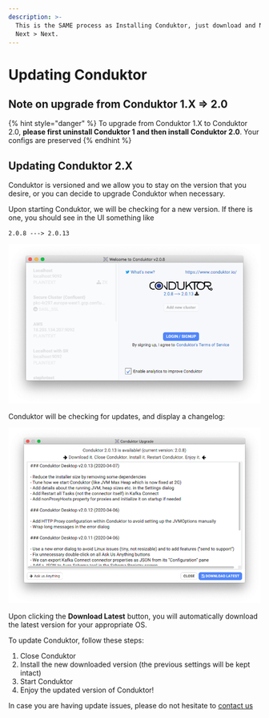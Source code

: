 ```yaml
---
description: >-
  This is the SAME process as Installing Conduktor, just download and Next >
  Next > Next.
---
```


# Updating Conduktor

## Note on upgrade from Conduktor 1.X =&gt; 2.0

{% hint style="danger" %}
To upgrade from Conduktor 1.X to Conduktor 2.0, **please first uninstall Conduktor 1 and then install Conduktor 2.0**. Your configs are preserved
{% endhint %}

## Updating Conduktor 2.X

Conduktor is versioned and we allow you to stay on the version that you desire, or you can decide to upgrade Conduktor when necessary.

Upon starting Conduktor, we will be checking for a new version. If there is one, you should see in the UI something like

```text
2.0.8 ---> 2.0.13
```

![the update screen](../../.gitbook/assets/screen-shot-2020-04-08-at-10.13.02.png)



Conduktor will be checking for updates, and display a changelog:

![](../../.gitbook/assets/screen-shot-2020-04-08-at-10.14.57.png)

Upon clicking the **Download Latest** button, you will automatically download the latest version for your appropriate OS. 

To update Conduktor, follow these steps:

1. Close Conduktor
2. Install the new downloaded version \(the previous settings will be kept intact\)
3. Start Conduktor
4. Enjoy the updated version of Conduktor!

In case you are having update issues, please do not hesitate to [contact us](https://www.conduktor.io/contact)

